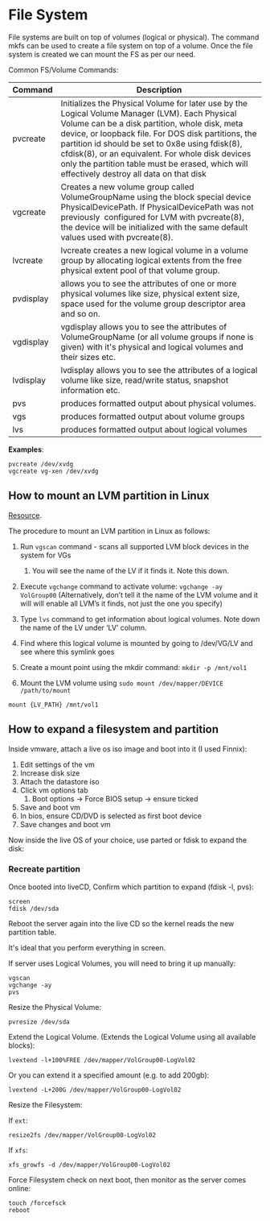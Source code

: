 # File System

File systems are built on top of volumes (logical or physical). The command mkfs can be used to create a file system on top of a volume. Once the file system is created we can mount the FS as per our need.

Common FS/Volume Commands:

| Command     | Description     |
| ----------- | -----------     |
| pvcreate    | Initializes the Physical Volume for later use by the Logical Volume Manager (LVM). Each Physical Volume can be a disk partition, whole disk, meta device, or loopback file. For DOS disk partitions, the partition id should be set to 0x8e using fdisk(8), cfdisk(8), or an equivalent. For whole disk devices only the partition table must be erased, which will effectively destroy all data on that disk |
|  vgcreate   | Creates a new volume group called VolumeGroupName using the block special device PhysicalDevicePath. If PhysicalDevicePath was not  previously  configured for LVM with pvcreate(8), the device will be initialized with the same default values used with pvcreate(8). |
| lvcreate    | lvcreate creates a new logical volume in a volume group by allocating logical extents from the free physical extent pool of that volume group. |
| pvdisplay   | allows you to see the attributes of one or more physical volumes like size, physical extent size, space used for the volume group descriptor area and so on. |
| vgdisplay   | vgdisplay allows you to see the attributes of VolumeGroupName (or all volume groups if none is given) with it's physical and logical volumes and their sizes etc. |
| lvdisplay   | lvdisplay allows you to see the attributes of a logical volume like size, read/write status, snapshot information etc. |
| pvs         | produces formatted output about physical volumes. |
| vgs         | produces formatted output about volume groups |
| lvs         | produces formatted output about logical volumes |

**Examples**:

```shell
pvcreate /dev/xvdg
vgcreate vg-xen /dev/xvdg
```

## How to mount an LVM partition in Linux

[Resource](https://www.cyberciti.biz/faq/linux-mount-an-lvm-volume-partition-command/).

The procedure to mount an LVM partition in Linux as follows:

1. Run `vgscan` command - scans all supported LVM block devices in the system for VGs
   1. You will see the name of the LV if it finds it. Note this down.
2. Execute `vgchange` command to activate volume: `vgchange -ay VolGroup00`
    (Alternatively, don’t tell it the name of the LVM volume and it will will enable all LVM’s it finds, not just the one you specify)

3. Type `lvs` command to get information about logical volumes. Note down the name of the LV under ‘LV’ column.
4. Find where this logical volume is mounted by going to /dev/VG/LV and see where this symlink goes
5. Create a mount point using the mkdir command: `mkdir -p /mnt/vol1`
6. Mount the LVM volume using `sudo mount /dev/mapper/DEVICE /path/to/mount`

```shell
mount {LV_PATH} /mnt/vol1
```

## How to expand a filesystem and partition

Inside vmware, attach a live os iso image and boot into it (I used Finnix):

1. Edit settings of the vm
2. Increase disk size
3. Attach the datastore iso
4. Click vm options tab
   1. Boot options -> Force BIOS setup -> ensure ticked
5. Save and boot vm
6. In bios, ensure CD/DVD is selected as first boot device
7. Save changes and boot vm

Now inside the live OS of your choice, use parted or fdisk to expand the disk:

### Recreate partition

Once booted into liveCD, Confirm which partition to expand (fdisk -l, pvs):

```shell
screen  
fdisk /dev/sda
```

Reboot the server again into the live CD so the kernel reads the new partition table.

It's ideal that you perform everything in screen.

If server uses Logical Volumes, you will need to bring it up manually:

```shell
vgscan  
vgchange -ay  
pvs
```

Resize the Physical Volume:

```shell
pvresize /dev/sda
```

Extend the Logical Volume. (Extends the Logical Volume using all available blocks):

```shell
lvextend -l+100%FREE /dev/mapper/VolGroup00-LogVol02
```

Or you can extend it a specified amount (e.g. to add 200gb):

```shell
lvextend -L+200G /dev/mapper/VolGroup00-LogVol02
```

Resize the Filesystem:

If `ext`:

```shell
resize2fs /dev/mapper/VolGroup00-LogVol02
```

If `xfs`:

```shell
xfs_growfs -d /dev/mapper/VolGroup00-LogVol02
```

Force Filesystem check on next boot, then monitor as the server comes online:

```shell
touch /forcefsck  
reboot
```
